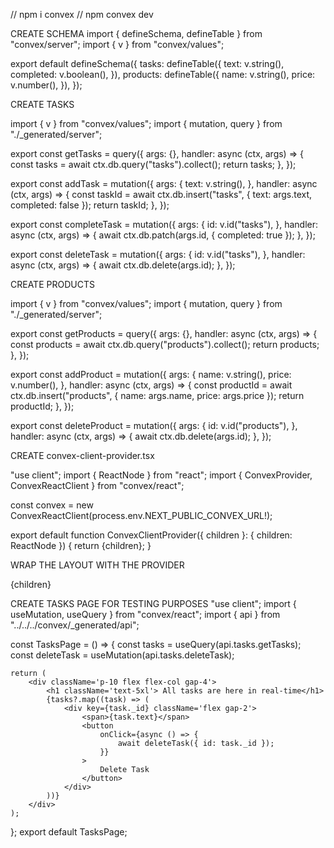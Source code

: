//  npm i convex
// npm convex dev

CREATE SCHEMA
import { defineSchema, defineTable } from "convex/server";
import { v } from "convex/values";

export default defineSchema({
	tasks: defineTable({
		text: v.string(),
		completed: v.boolean(),
	}),
	products: defineTable({
		name: v.string(),
		price: v.number(),
	}),
});

CREATE TASKS

import { v } from "convex/values";
import { mutation, query } from "./_generated/server";

export const getTasks = query({
	args: {},
	handler: async (ctx, args) => {
		const tasks = await ctx.db.query("tasks").collect();
		return tasks;
	},
});

export const addTask = mutation({
	args: {
		text: v.string(),
	},
	handler: async (ctx, args) => {
		const taskId = await ctx.db.insert("tasks", { text: args.text, completed: false });
		return taskId;
	},
});

export const completeTask = mutation({
	args: {
		id: v.id("tasks"),
	},
	handler: async (ctx, args) => {
		await ctx.db.patch(args.id, { completed: true });
	},
});

export const deleteTask = mutation({
	args: {
		id: v.id("tasks"),
	},
	handler: async (ctx, args) => {
		await ctx.db.delete(args.id);
	},
});

CREATE PRODUCTS

import { v } from "convex/values";
import { mutation, query } from "./_generated/server";

export const getProducts = query({
	args: {},
	handler: async (ctx, args) => {
		const products = await ctx.db.query("products").collect();
		return products;
	},
});

export const addProduct = mutation({
	args: {
		name: v.string(),
		price: v.number(),
	},
	handler: async (ctx, args) => {
		const productId = await ctx.db.insert("products", { name: args.name, price: args.price });
		return productId;
	},
});

export const deleteProduct = mutation({
	args: {
		id: v.id("products"),
	},
	handler: async (ctx, args) => {
		await ctx.db.delete(args.id);
	},
});

CREATE convex-client-provider.tsx

"use client";
import { ReactNode } from "react";
import { ConvexProvider, ConvexReactClient } from "convex/react";

const convex = new ConvexReactClient(process.env.NEXT_PUBLIC_CONVEX_URL!);

export default function ConvexClientProvider({ children }: { children: ReactNode }) {
	return <ConvexProvider client={convex}>{children}</ConvexProvider>;
}

WRAP THE LAYOUT WITH THE PROVIDER

<ConvexClientProvider>{children}</ConvexClientProvider>


CREATE TASKS PAGE FOR TESTING PURPOSES
"use client";
import { useMutation, useQuery } from "convex/react";
import { api } from "../../../convex/_generated/api";

const TasksPage = () => {
	const tasks = useQuery(api.tasks.getTasks);
	const deleteTask = useMutation(api.tasks.deleteTask);

	return (
		<div className='p-10 flex flex-col gap-4'>
			<h1 className='text-5xl'> All tasks are here in real-time</h1>
			{tasks?.map((task) => (
				<div key={task._id} className='flex gap-2'>
					<span>{task.text}</span>
					<button
						onClick={async () => {
							await deleteTask({ id: task._id });
						}}
					>
						Delete Task
					</button>
				</div>
			))}
		</div>
	);
};
export default TasksPage;

